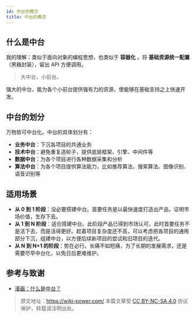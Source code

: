 ```yaml
---
id: 中台的概念
title: 中台的概念
---
```


## 什么是中台

我的理解：类似于面向对象的编程思想，也类似于 **容器化** 。将 **基础资源统一配置**（黑箱封装），留出 API 方便调用。

> 大中台，小前台。

强大的中台，能为各个小前台提供强有力的资源，使能够在基础支持之上快速开发。

## 中台的划分

万物皆可中台化。中台的具体划分有：

- **业务中台**：下沉各项目的共通业务
- **技术中台**：避免重复造轮子，提供底层框架、引擎、中间件等
- **数据中台**：为各个项目进行各种数据采集和分析
- **算法中台**：为各个项目提供算法能力，比如推荐算法、搜索算法、图像识别、语音识别等

## 适用场景

- **从 0 到 1 阶段**：没必要搭建中台。首要任务是以最快速度打造出产品，证明市场价值，生存下去。
- **从 1 到 N 阶段**：适合搭建中台。此阶段产品已得到市场认可，此时首要任务不是活下去，而是活得更好。趁着项目复杂度还不高，可以考虑把各项目的通用部分下沉，组建中台，以方便后续新项目的尝试和旧项目的迭代。
- **从 N 到 N+1 的阶段**：势在必行。长痛不如短痛，为了长期的发展需求，还是需要尽早中台化，以免日后更难维护。

## 参考与致谢

- [漫画：什么是中台？](https://mp.weixin.qq.com/s?__biz=MzA5MzUwOTY4NQ==&mid=2247485111&idx=1&sn=1b81776a787e10542b007f9875caa300&chksm=905d87eda72a0efb8300bf7e830eb09feb3e9a04093c581a3a6270a0c452ec1e48ae5537675a&mpshare=1&scene=1&srcid=&sharer_sharetime=1570670452048&sharer_sh)



> 原文地址：<https://wiki-power.com/>
> 本篇文章受 [CC BY-NC-SA 4.0](https://creativecommons.org/licenses/by/4.0/deed.zh) 协议保护，转载请注明出处。

